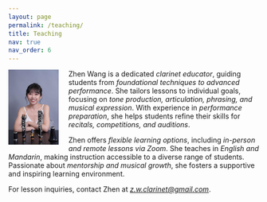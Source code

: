 ```yaml
---
layout: page
permalink: /teaching/
title: Teaching
nav: true
nav_order: 6
---
```


<img src="/assets/img/teaching_img.jpg" alt="Zhen Wang Teaching" style="float: left; width: 20%; margin-right: 20px;">


Zhen Wang is a dedicated *clarinet educator*, guiding students from *foundational techniques to advanced performance*. She tailors lessons to individual goals, focusing on *tone production, articulation, phrasing, and musical expression*. With experience in *performance preparation*, she helps students refine their skills for *recitals, competitions, and auditions*.  

Zhen offers *flexible learning options*, including *in-person and remote lessons via Zoom*. She teaches in *English and Mandarin*, making instruction accessible to a diverse range of students. Passionate about *mentorship and musical growth*, she fosters a supportive and inspiring learning environment.  

For lesson inquiries, contact Zhen at *z.w.clarinet@gmail.com*.


